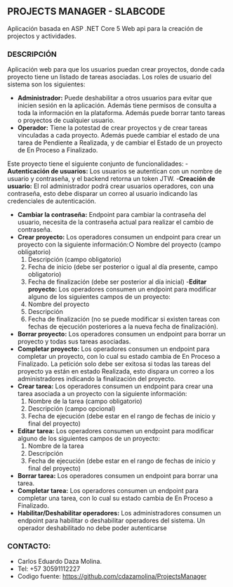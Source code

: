 ## PROJECTS MANAGER - SLABCODE

Aplicación basada en ASP .NET Core 5 Web api para la creación de projectos y actividades. 

### DESCRIPCIÓN
Aplicación web para que los usuarios puedan crear proyectos, donde cada proyecto tiene un listado de tareas asociadas. Los roles de usuario del sistema son los siguientes:

  - **Administrador:** Puede deshabilitar a otros usuarios para evitar que inicien sesión en la aplicación. Además tiene permisos de consulta a toda la información en la plataforma. Además puede borrar tanto tareas o proyectos de cualquier usuario.
  - **Operador:** Tiene la potestad de crear proyectos y de crear tareas vinculadas a cada proyecto. Además puede cambiar el estado de una tarea de Pendiente a Realizada, y de
cambiar el Estado de un proyecto de En Proceso a Finalizado.

Este proyecto tiene el siguiente conjunto de funcionalidades:
  -**Autenticación de usuarios:** Los usuarios se autentican con un nombre de usuario y contraseña, y el backend retorna un token JTW.
  -**Creación de usuario:** El rol administrador podrá crear usuarios operadores, con una contraseña, esto debe disparar un correo al usuario indicando las credenciales de
autenticación.
  - **Cambiar la contraseña:** Endpoint para cambiar la contraseña del usuario, necesita de la contraseña actual para realizar el cambio de contraseña.
  - **Crear proyecto:** Los operadores consumen un endpoint para crear un proyecto con la siguiente información:○ Nombre del proyecto (campo obligatorio)
    1. Descripción (campo obligatorio)
    2. Fecha de inicio (debe ser posterior o igual al día presente, campo obligatorio)
    3. Fecha de finalización (debe ser posterior al día inicial)
  -**Editar proyecto:** Los operadores consumen un endpoint para modificar alguno de los siguientes campos de un proyecto:
    1. Nombre del proyecto
    2. Descripción
    3. Fecha de finalización (no se puede modificar si existen tareas con fechas de ejecución posteriores a la nueva fecha de finalización).
  - **Borrar proyecto:** Los operadores consumen un endpoint para borrar un proyecto y todas sus tareas asociadas.
  - **Completar proyecto:** Los operadores consumen un endpoint para completar un proyecto, con lo cual su estado cambia de En Proceso a Finalizado. La petición solo debe ser exitosa si todas las tareas del proyecto ya están en estado Realizada, esto dispara un correo a los administradores indicando la finalización del proyecto.
  - **Crear tarea:** Los operadores consumen un endpoint para crear una tarea asociada a un proyecto con la siguiente información:
    1. Nombre de la tarea (campo obligatorio)
    2. Descripción (campo opcional)
    3. Fecha de ejecución (debe estar en el rango de fechas de inicio y final del proyecto)
  - **Editar tarea:** Los operadores consumen un endpoint para modificar alguno de los siguientes campos de un proyecto:
    1. Nombre de la tarea
    2. Descripción
    3. Fecha de ejecución (debe estar en el rango de fechas de inicio y final del proyecto)
  - **Borrar tarea:** Los operadores consumen un endpoint para borrar una tarea.
  - **Completar tarea:** Los operadores consumen un endpoint para completar una tarea, con lo cual su estado cambia de En Proceso a Finalizado.
  - **Habilitar/Deshabilitar operadores:** Los administradores consumen un endpoint para habilitar o deshabilitar operadores del sistema. Un operador deshabilitado no debe poder autenticarse

### CONTACTO: 
  - Carlos Eduardo Daza Molina.
  - Tel: +57 30591112227
  - Codigo fuente: https://github.com/cdazamolina/ProjectsManager
  
